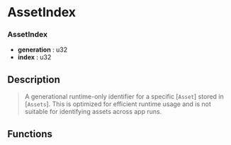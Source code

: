 # AssetIndex

### AssetIndex

- **generation** : u32
- **index** : u32

## Description

>  A generational runtime-only identifier for a specific [`Asset`] stored in [`Assets`]. This is optimized for efficient runtime
>  usage and is not suitable for identifying assets across app runs.

## Functions

